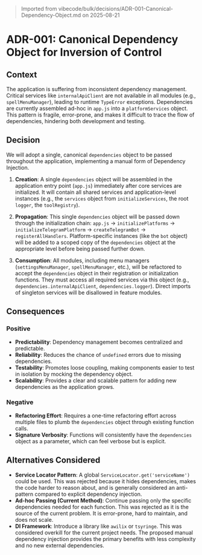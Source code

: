 > Imported from vibecode/bulk/decisions/ADR-001-Canonical-Dependency-Object.md on 2025-08-21

# ADR-001: Canonical Dependency Object for Inversion of Control

## Context
The application is suffering from inconsistent dependency management. Critical services like `internalApiClient` are not available in all modules (e.g., `spellMenuManager`), leading to runtime `TypeError` exceptions. Dependencies are currently assembled ad-hoc in `app.js` into a `platformServices` object. This pattern is fragile, error-prone, and makes it difficult to trace the flow of dependencies, hindering both development and testing.

## Decision
We will adopt a single, canonical `dependencies` object to be passed throughout the application, implementing a manual form of Dependency Injection.

1.  **Creation**: A single `dependencies` object will be assembled in the application entry point (`app.js`) immediately after core services are initialized. It will contain all shared services and application-level instances (e.g., the `services` object from `initializeServices`, the root `logger`, the `toolRegistry`).

2.  **Propagation**: This single `dependencies` object will be passed down through the initialization chain: `app.js` -> `initializePlatforms` -> `initializeTelegramPlatform` -> `createTelegramBot` -> `registerAllHandlers`. Platform-specific instances (like the `bot` object) will be added to a scoped copy of the `dependencies` object at the appropriate level before being passed further down.

3.  **Consumption**: All modules, including menu managers (`settingsMenuManager`, `spellMenuManager`, etc.), will be refactored to accept the `dependencies` object in their registration or initialization functions. They must access all required services via this object (e.g., `dependencies.internalApiClient`, `dependencies.logger`). Direct imports of singleton services will be disallowed in feature modules.

## Consequences

### Positive
-   **Predictability**: Dependency management becomes centralized and predictable.
-   **Reliability**: Reduces the chance of `undefined` errors due to missing dependencies.
-   **Testability**: Promotes loose coupling, making components easier to test in isolation by mocking the dependency object.
-   **Scalability**: Provides a clear and scalable pattern for adding new dependencies as the application grows.

### Negative
-   **Refactoring Effort**: Requires a one-time refactoring effort across multiple files to plumb the `dependencies` object through existing function calls.
-   **Signature Verbosity**: Functions will consistently have the `dependencies` object as a parameter, which can feel verbose but is explicit.

## Alternatives Considered

-   **Service Locator Pattern**: A global `ServiceLocator.get('serviceName')` could be used. This was rejected because it hides dependencies, makes the code harder to reason about, and is generally considered an anti-pattern compared to explicit dependency injection.
-   **Ad-hoc Passing (Current Method)**: Continue passing only the specific dependencies needed for each function. This was rejected as it is the source of the current problem. It is error-prone, hard to maintain, and does not scale.
-   **DI Framework**: Introduce a library like `awilix` or `tsyringe`. This was considered overkill for the current project needs. The proposed manual dependency injection provides the primary benefits with less complexity and no new external dependencies. 